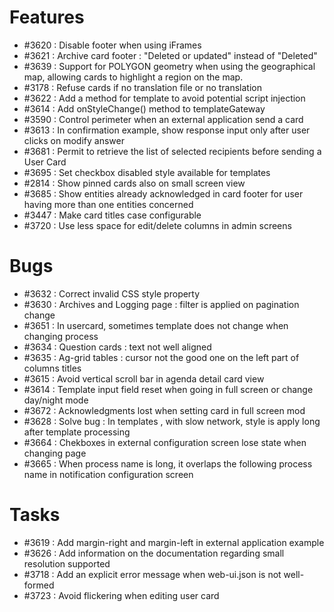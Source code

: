 # Features

- #3620 : Disable footer when using iFrames
- #3621 : Archive card footer : "Deleted or updated" instead of "Deleted"
- #3639 : Support for POLYGON geometry when using the geographical map, allowing cards to highlight a region on the map.
- #3178 : Refuse cards if no translation file or no translation
- #3622 : Add a method for template to avoid potential script injection
- #3614 : Add onStyleChange() method to templateGateway
- #3590 : Control perimeter when an external application send a card
- #3613 : In confirmation example, show response input only after user clicks on modify answer
- #3681 : Permit to retrieve the list of selected recipients before sending a User Card
- #3695 : Set checkbox disabled style available for templates
- #2814 : Show pinned cards also on small screen view 
- #3685 : Show entities already acknowledged in card footer for user having more than one entities concerned
- #3447 : Make card titles case configurable
- #3720 : Use less space for edit/delete columns in admin screens

# Bugs

- #3632 : Correct invalid CSS style property
- #3630 : Archives and Logging page : filter is applied on pagination change
- #3651 : In usercard, sometimes template does not change when changing process
- #3634 : Question cards : text not well aligned
- #3635 : Ag-grid tables : cursor not the good one on the left part of columns titles
- #3615 : Avoid vertical scroll bar in agenda detail card view
- #3614 : Template input field reset when going in full screen or change day/night mode
- #3672 : Acknowledgments lost when setting card in full screen mod
- #3628 : Solve bug : In templates , with slow network, style is apply long after template processing
- #3664 : Chekboxes in external configuration screen lose state when changing page
- #3665 : When process name is long, it overlaps the following process name in notification configuration screen

# Tasks

- #3619 : Add margin-right and margin-left in external application example
- #3626 : Add information on the documentation regarding small resolution supported
- #3718 : Add an explicit error message when web-ui.json is not well-formed
- #3723 : Avoid flickering when editing user card
